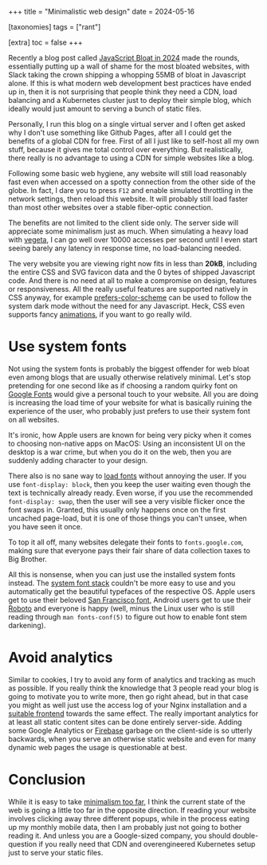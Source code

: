 +++
title = "Minimalistic web design"
date = 2024-05-16

[taxonomies]
tags = ["rant"]

[extra]
toc = false
+++

Recently a blog post called [JavaScript Bloat in 2024](https://tonsky.me/blog/js-bloat/) made the rounds, essentially putting up a wall of shame for the most bloated websites, with Slack taking the crown shipping a whopping 55MB of bloat in Javascript alone.
If this is what modern web development best practices have ended up in, then it is not surprising that people think they need a CDN, load balancing and a Kubernetes cluster just to deploy their simple blog, which ideally would just amount to serving a bunch of static files.

Personally, I run this blog on a single virtual server and I often get asked why I don't use something like Github Pages, after all I could get the benefits of a global CDN for free.
First of all I just like to self-host all my own stuff, because it gives me total control over everything.
But realistically, there really is no advantage to using a CDN for simple websites like a blog.

Following some basic web hygiene, any website will still load reasonably fast even when accessed on a spotty connection from the other side of the globe.
In fact, I dare you to press `F12` and enable simulated throttling in the network settings, then reload this website. It will probably still load faster than most other websites over a stable fiber-optic connection.

The benefits are not limited to the client side only. The server side will appreciate some minimalism just as much.
When simulating a heavy load with [vegeta](https://github.com/tsenart/vegeta), I can go well over 10000 accesses per second until I even start seeing barely any latency in response time, no load-balancing needed.

The very website you are viewing right now fits in less than **20kB**, including the entire CSS and SVG favicon data and the 0 bytes of shipped Javascript code.
And there is no need at all to make a compromise on design, features or responsiveness.
All the really useful features are supported natively in CSS anyway, for example [prefers-color-scheme](https://developer.mozilla.org/en-US/docs/Web/CSS/@media/prefers-color-scheme) can be used to follow the system dark mode without the need for any Javascript.
Heck, CSS even supports fancy [animations](https://developer.mozilla.org/en-US/docs/Web/CSS/animation), if you want to go really wild.

# Use system fonts

Not using the system fonts is probably the biggest offender for web bloat even among blogs that are usually otherwise relatively minimal.
Let's stop pretending for one second like as if choosing a random quirky font on [Google Fonts](https://fonts.google.com/) would give a personal touch to your website.
All you are doing is increasing the load time of your website for what is basically ruining the experience of the user, who probably just prefers to use their system font on all websites.

It's ironic, how Apple users are known for being very picky when it comes to choosing non-native apps on MacOS:
Using an inconsistent UI on the desktop is a war crime, but when you do it on the web, then you are suddenly adding character to your design.

There also is no sane way to [load fonts](https://developer.mozilla.org/en-US/docs/Web/CSS/@font-face/font-display) without annoying the user. If you use `font-display: block`, then you keep the user waiting even though the text is technically already ready.
Even worse, if you use the recommended `font-display: swap`, then the user will see a very visible flicker once the font swaps in.
Granted, this usually only happens once on the first uncached page-load, but it is one of those things you can't unsee, when you have seen it once.

To top it all off, many websites delegate their fonts to `fonts.google.com`, making sure that everyone pays their fair share of data collection taxes to Big Brother.

All this is nonsense, when you can just use the installed system fonts instead. The [system font stack](https://systemfontstack.com/) couldn't be more easy to use and you automatically get the beautiful typefaces of the respective OS.
Apple users get to use their beloved [San Francisco font](https://developer.apple.com/fonts/), Android users get to use their [Roboto](https://m3.material.io/styles/typography/fonts) and everyone is happy (well, minus the Linux user who is still reading through `man fonts-conf(5)` to figure out how to enable font stem darkening).

# Avoid analytics

Similar to cookies, I try to avoid any form of analytics and tracking as much as possible.
If you really think the knowledge that 3 people read your blog is going to motivate you to write more, then go right ahead, but in that case you might as well just use the access log of your Nginx installation and a [suitable frontend](https://goaccess.io/) towards the same effect.
The really important analytics for at least all static content sites can be done entirely server-side. Adding some Google Analytics or [Firebase](https://firebase.google.com/) garbage on the client-side is so utterly backwards, when you serve an otherwise static website and even for many dynamic web pages the usage is questionable at best.

# Conclusion

While it is easy to take [minimalism too far](https://motherfuckingwebsite.com/), I think the current state of the web is going a little too far in the opposite direction.
If reading your website involves clicking away three different popups, while in the process eating up my monthly mobile data, then I am probably just not going to bother reading it.
And unless you are a Google-sized company, you should double-question if you really need that CDN and overengineered Kubernetes setup just to serve your static files.
